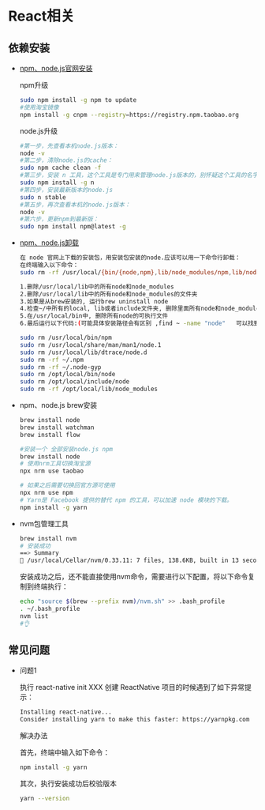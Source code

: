 # React相关

## 依赖安装

- [npm、node.js官网安装](https://nodejs.org/)

    npm升级

    ```bash
    sudo npm install -g npm to update
    #使用淘宝镜像
    npm install -g cnpm --registry=https://registry.npm.taobao.org
    ```

    node.js升级

    ```bash
    #第一步，先查看本机node.js版本：
    node -v
    #第二步，清除node.js的cache：
    sudo npm cache clean -f
    #第三步，安装 n 工具，这个工具是专门用来管理node.js版本的，别怀疑这个工具的名字，是他是他就是他，他的名字就是 "n"
    sudo npm install -g n
    #第四步，安装最新版本的node.js
    sudo n stable
    #第五步，再次查看本机的node.js版本：
    node -v
    #第六步，更新npm到最新版：
    sudo npm install npm@latest -g
    ```

- [npm、node.js卸载](https://nodejs.org/)

    ```bash
    在 node 官网上下载的安装包，用安装包安装的node.应该可以用一下命令行卸载：
    在终端输入以下命令：
    sudo rm -rf /usr/local/{bin/{node,npm},lib/node_modules/npm,lib/node,share/man/*/node.*}
    
    1.删除/usr/local/lib中的所有node和node_modules
    2.删除/usr/local/lib中的所有node和node_modules的文件夹
    3.如果是从brew安装的, 运行brew uninstall node
    4.检查~/中所有的local, lib或者include文件夹, 删除里面所有node和node_modules
    5.在/usr/local/bin中, 删除所有node的可执行文件
    6.最后运行以下代码:(可能具体安装路径会有区别 ,find ~ -name "node"   可以找到所有
    
    sudo rm /usr/local/bin/npm
    sudo rm /usr/local/share/man/man1/node.1
    sudo rm /usr/local/lib/dtrace/node.d
    sudo rm -rf ~/.npm
    sudo rm -rf ~/.node-gyp
    sudo rm /opt/local/bin/node
    sudo rm /opt/local/include/node
    sudo rm -rf /opt/local/lib/node_modules
    ```

- npm、node.js brew安装

    ```bash
    brew install node
    brew install watchman
    brew install flow
    ```

    ```bash
    #安装一个 全部安装node.js npm
    brew install node
    # 使用nrm工具切换淘宝源
    npx nrm use taobao
    
    # 如果之后需要切换回官方源可使用
    npx nrm use npm
    # Yarn是 Facebook 提供的替代 npm 的工具，可以加速 node 模块的下载。
    npm install -g yarn
    ```

    

- nvm包管理工具

    ```bash
    brew install nvm
    # 安装成功
    ==> Summary
    🍺 /usr/local/Cellar/nvm/0.33.11: 7 files, 138.6KB, built in 13 seconds
    ```

    安装成功之后，还不能直接使用nvm命令，需要进行以下配置，将以下命令复制到终端执行：

    ```bash
    echo "source $(brew --prefix nvm)/nvm.sh" >> .bash_profile
    . ~/.bash_profile
    nvm list
    #👌
    ```

## 常见问题

- 问题1

    执行 react-native init XXX 创建 ReactNative 项目的时候遇到了如下异常提示：

    ```bash
    Installing react-native...
    Consider installing yarn to make this faster: https://yarnpkg.com
    ```

    解决办法

    首先，终端中输入如下命令：

    ```bash
    npm install -g yarn 
    ```

    其次，执行安装成功后校验版本

    ```bash
    yarn --version
    ```